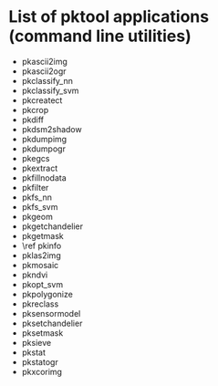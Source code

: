 
# List of pktool applications (command line utilities)

<!-- To create the current list of pktool apps, you can use:
find src/apps/ -name 'pk*.cc'|sed -e 's/.*\//- /' -e 's/\.cc//'|sort 
-->

- pkascii2img
- pkascii2ogr
- pkclassify_nn
- pkclassify_svm
- pkcreatect
- pkcrop
- pkdiff
- pkdsm2shadow
- pkdumpimg
- pkdumpogr
- pkegcs
- pkextract
- pkfillnodata
- pkfilter
- pkfs_nn
- pkfs_svm
- pkgeom
- pkgetchandelier
- pkgetmask
- \ref pkinfo
- pklas2img
- pkmosaic
- pkndvi
- pkopt_svm
- pkpolygonize
- pkreclass
- pksensormodel
- pksetchandelier
- pksetmask
- pksieve
- pkstat
- pkstatogr
- pkxcorimg
